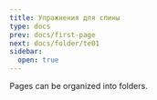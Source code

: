 ```yaml
---
title: Упражнения для спины
type: docs
prev: docs/first-page
next: docs/folder/te01
sidebar:
  open: true
---
```


Pages can be organized into folders.
